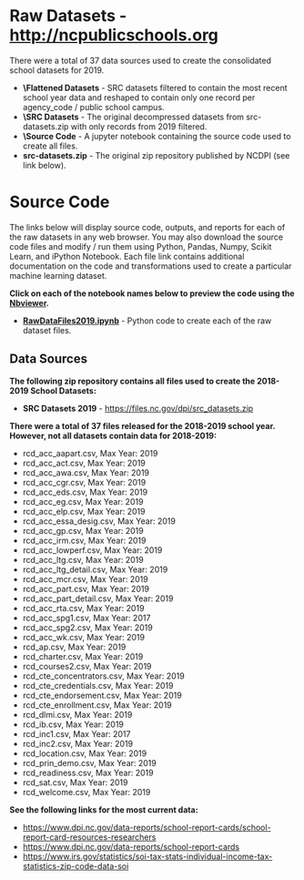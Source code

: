 # Raw Datasets - http://ncpublicschools.org
There were a total of 37 data sources used to create the consolidated school datasets for 2019.  

* **\\Flattened Datasets** - SRC datasets filtered to contain the most recent school year data and reshaped to contain only one record per agency_code / public school campus.
* **\\SRC Datasets** - The original decompressed datasets from src-datasets.zip with only records from 2019 filtered.
* **\\Source Code** - A jupyter notebook containing the source code used to create all files. 
* **src-datasets.zip** - The original zip repository published by NCDPI (see link below).

# Source Code 
The links below will display source code, outputs, and reports for each of the raw datasets in any web browser.  You may also download the source code files and modify / run them using Python, Pandas, Numpy, Scikit Learn, and iPython Notebook.  Each file link contains additional documentation on the code and transformations used to create a particular machine learning dataset.     

**Click on each of the notebook names below to preview the code using the [Nbviewer](nbviewer.jupyter.org).**

* [**RawDataFiles2019.ipynb**](https://nbviewer.jupyter.org/github/jakemdrew/EducationDataNC/blob/master/2019/Raw%20Datasets/Source%20Code/RawDataFiles2019.ipynb) - Python code to create each of the raw dataset files. 

## Data Sources 
**The following zip repository contains all files used to create the 2018-2019 School Datasets:**
* **SRC Datasets 2019** - https://files.nc.gov/dpi/src_datasets.zip

**There were a total of 37 files released for the 2018-2019 school year.  However, not all datasets contain data for 2018-2019:** 
* rcd_acc_aapart.csv, Max Year: 2019
* rcd_acc_act.csv, Max Year: 2019
* rcd_acc_awa.csv, Max Year: 2019
* rcd_acc_cgr.csv, Max Year: 2019
* rcd_acc_eds.csv, Max Year: 2019
* rcd_acc_eg.csv, Max Year: 2019
* rcd_acc_elp.csv, Max Year: 2019
* rcd_acc_essa_desig.csv, Max Year: 2019
* rcd_acc_gp.csv, Max Year: 2019
* rcd_acc_irm.csv, Max Year: 2019
* rcd_acc_lowperf.csv, Max Year: 2019
* rcd_acc_ltg.csv, Max Year: 2019
* rcd_acc_ltg_detail.csv, Max Year: 2019
* rcd_acc_mcr.csv, Max Year: 2019
* rcd_acc_part.csv, Max Year: 2019
* rcd_acc_part_detail.csv, Max Year: 2019
* rcd_acc_rta.csv, Max Year: 2019
* rcd_acc_spg1.csv, Max Year: 2017
* rcd_acc_spg2.csv, Max Year: 2019
* rcd_acc_wk.csv, Max Year: 2019
* rcd_ap.csv, Max Year: 2019
* rcd_charter.csv, Max Year: 2019
* rcd_courses2.csv, Max Year: 2019
* rcd_cte_concentrators.csv, Max Year: 2019
* rcd_cte_credentials.csv, Max Year: 2019
* rcd_cte_endorsement.csv, Max Year: 2019
* rcd_cte_enrollment.csv, Max Year: 2019
* rcd_dlmi.csv, Max Year: 2019
* rcd_ib.csv, Max Year: 2019
* rcd_inc1.csv, Max Year: 2017
* rcd_inc2.csv, Max Year: 2019
* rcd_location.csv, Max Year: 2019
* rcd_prin_demo.csv, Max Year: 2019
* rcd_readiness.csv, Max Year: 2019
* rcd_sat.csv, Max Year: 2019
* rcd_welcome.csv, Max Year: 2019

**See the following links for the most current data:**
* https://www.dpi.nc.gov/data-reports/school-report-cards/school-report-card-resources-researchers
* https://www.dpi.nc.gov/data-reports/school-report-cards
* https://www.irs.gov/statistics/soi-tax-stats-individual-income-tax-statistics-zip-code-data-soi
